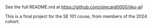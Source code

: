 See the full README.md at https://github.com/simcard0000/jiko-ai! 

This is a final project for the SE 101 couse, from members of the 2024 cohort.